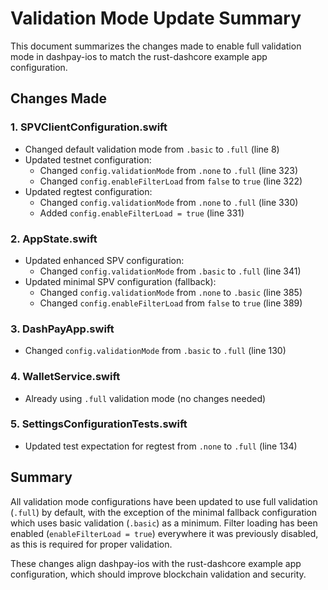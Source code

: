 # Validation Mode Update Summary

This document summarizes the changes made to enable full validation mode in dashpay-ios to match the rust-dashcore example app configuration.

## Changes Made

### 1. SPVClientConfiguration.swift
- Changed default validation mode from `.basic` to `.full` (line 8)
- Updated testnet configuration:
  - Changed `config.validationMode` from `.none` to `.full` (line 323)
  - Changed `config.enableFilterLoad` from `false` to `true` (line 322)
- Updated regtest configuration:
  - Changed `config.validationMode` from `.none` to `.full` (line 330)
  - Added `config.enableFilterLoad = true` (line 331)

### 2. AppState.swift
- Updated enhanced SPV configuration:
  - Changed `config.validationMode` from `.basic` to `.full` (line 341)
- Updated minimal SPV configuration (fallback):
  - Changed `config.validationMode` from `.none` to `.basic` (line 385)
  - Changed `config.enableFilterLoad` from `false` to `true` (line 389)

### 3. DashPayApp.swift
- Changed `config.validationMode` from `.basic` to `.full` (line 130)

### 4. WalletService.swift
- Already using `.full` validation mode (no changes needed)

### 5. SettingsConfigurationTests.swift
- Updated test expectation for regtest from `.none` to `.full` (line 134)

## Summary

All validation mode configurations have been updated to use full validation (`.full`) by default, with the exception of the minimal fallback configuration which uses basic validation (`.basic`) as a minimum. Filter loading has been enabled (`enableFilterLoad = true`) everywhere it was previously disabled, as this is required for proper validation.

These changes align dashpay-ios with the rust-dashcore example app configuration, which should improve blockchain validation and security.